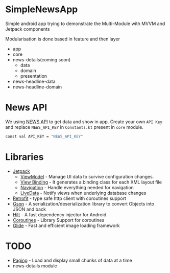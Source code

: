 # SimpleNewsApp
Simple android app trying to demonstrate the Multi-Module with MVVM and Jetpack components

Modularisation is done based in feature and then layer
- app
- core
- news-details(coming soon)
    - data
    - domain
    - presentation
- news-headline-data
- news-headline-domain


# News API
We using [NEWS API](https://newsapi.org/) to get data and show in app. Create your own `API Key` and replace `NEWS_API_KEY`  in `Constants.kt` present in `core` module.
```sh
const val API_KEY = "NEWS_API_KEY"
```

# Libraries
- [Jetpack](https://developer.android.com/jetpack)
    - [ViewModel](https://developer.android.com/topic/libraries/architecture/viewmodel) - Manage UI data to survive configuration changes.
    - [View Binding](https://developer.android.com/topic/libraries/view-binding) - It generates a binding class for each XML layout file
    - [Navigation](https://developer.android.com/guide/navigation/) - Handle everything needed for navigation
    - [LiveData](https://developer.android.com/topic/libraries/architecture/livedata) - Notify views when underlying database changes
- [Retrofit](https://square.github.io/retrofit/) - type safe http client with coroutines support
- [Gson](https://github.com/google/gson) - A serialization/deserialization library to convert Objects into JSON and back
- [Hilt](https://dagger.dev/hilt/) - A fast dependency injector for Android.
- [Coroutines](https://github.com/Kotlin/kotlinx.coroutines) - Library Support for coroutines
- [Glide](https://github.com/bumptech/glide) - Fast and efficient image loading framework


# TODO
- [Paging](https://developer.android.com/topic/libraries/architecture/paging) - Load and display small chunks of data at a time
- news-details module 
